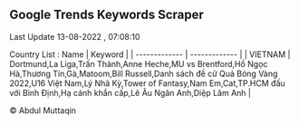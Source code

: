 

## Google Trends Keywords Scraper 
 
Last Update 13-08-2022 , 07:08:10

Country List :
 Name  | Keyword |
| ------------- | ------------- |
| VIETNAM | Dortmund,La Liga,Trấn Thành,Anne Heche,MU vs Brentford,Hồ Ngọc Hà,Thương Tín,Gà,Matoom,Bill Russell,Danh sách đề cử Quả Bóng Vàng 2022,U16 Việt Nam,Lý Nhã Kỳ,Tower of Fantasy,Nam Em,Cat,TP.HCM đấu với Bình Định,Hạ cánh khẩn cấp,Lê Âu Ngân Anh,Diệp Lâm Anh |



© Abdul Muttaqin 
